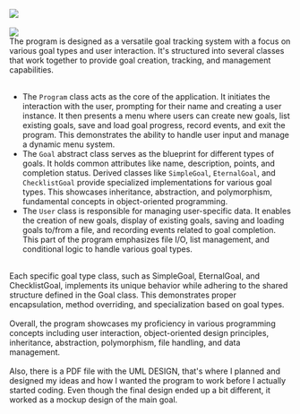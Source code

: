 <picture><img src="https://img.shields.io/badge/GOAL SETTER-purple?label=c-sharp"></picture><br>
<br>
<picture><img src="https://img.shields.io/badge/DESCRIPTION:-blue"></picture><br>
The program is designed as a versatile goal tracking system with a focus on various goal types and user interaction. It's structured into several classes that work together to provide goal creation, tracking, and management capabilities.<br>
<br>
* The `Program` class acts as the core of the application. It initiates the interaction with the user, prompting for their name and creating a user instance. It then presents a menu where users can create new goals, list existing goals, save and load goal progress, record events, and exit the program. This demonstrates the ability to handle user input and manage a dynamic menu system.<br>
* The `Goal` abstract class serves as the blueprint for different types of goals. It holds common attributes like name, description, points, and completion status. Derived classes like `SimpleGoal`, `EternalGoal`, and `ChecklistGoal` provide specialized implementations for various goal types. This showcases inheritance, abstraction, and polymorphism, fundamental concepts in object-oriented programming.<br>
* The `User` class is responsible for managing user-specific data. It enables the creation of new goals, display of existing goals, saving and loading goals to/from a file, and recording events related to goal completion. This part of the program emphasizes file I/O, list management, and conditional logic to handle various goal types.<br>
<br>
Each specific goal type class, such as SimpleGoal, EternalGoal, and ChecklistGoal, implements its unique behavior while adhering to the shared structure defined in the Goal class. This demonstrates proper encapsulation, method overriding, and specialization based on goal types.<br>
<br>
Overall, the program showcases my proficiency in various programming concepts including user interaction, object-oriented design principles, inheritance, abstraction, polymorphism, file handling, and data management.<br>
<br>
Also, there is a PDF file with the UML DESIGN, that's where I planned and designed my ideas and how I wanted the program to work before I actually started coding. Even though the final design ended up a bit different, it worked as a mockup design of the main goal.
